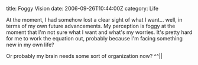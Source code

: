 title: Foggy Vision
date: 2006-09-26T10:44:00Z
category: Life

At the moment, I had somehow lost a clear sight of what I want… well, in terms of my own future advancements. My perception is foggy at the moment that I'm not sure what I want and what's my worries. It's pretty hard for me to work the equation out, probably because I'm facing something new in my own life?

Or probably my brain needs some sort of organization now? ^^||
